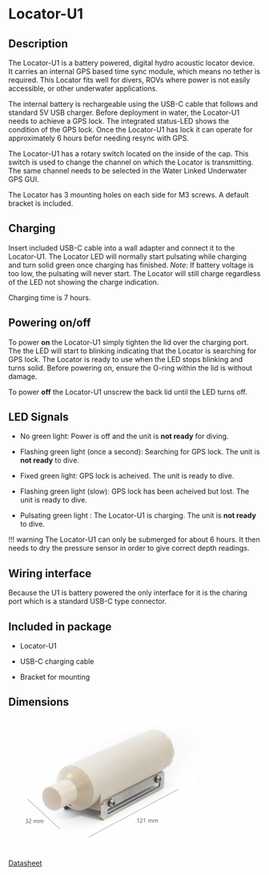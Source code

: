 # Locator-U1

## Description

The Locator-U1 is a battery powered, digital hydro acoustic locator device. It carries an internal GPS based time sync module, which means no tether is required. This Locator fits well for divers, ROVs where power is not easily accessible, or other underwater applications.

The internal battery is rechargeable using the USB-C cable that follows and standard 5V USB charger. Before deployment in water, the Locator-U1 needs to achieve a GPS lock. The integrated status-LED shows the condition of the GPS lock. Once the Locator-U1 has lock it can operate for approximately 6 hours befor needing resync with GPS.

The Locator-U1 has a rotary switch located on the inside of the cap. This switch is used to change the channel on which the Locator is transmitting. The same channel needs to be selected in the Water Linked Underwater GPS GUI.

The Locator has 3 mounting holes on each side for M3 screws. A default bracket is included.

## Charging

Insert included USB-C cable into a wall adapter and connect it to the Locator-U1. The Locator LED will normally start pulsating while charging and turn solid green once charging has finished.
*Note*: If battery voltage is too low, the pulsating will never start. The Locator will still charge regardless of the LED not showing the charge indication.

Charging time is 7 hours.

## Powering on/off

To power **on** the Locator-U1 simply tighten the lid over the charging port. The the LED will start to blinking indicating that the Locator is searching for GPS lock. The Locator is ready to use when the LED stops blinking and turns solid.
Before powering on, ensure the O-ring within the lid is without damage.

To power **off** the Locator-U1 unscrew the back lid until the LED turns off.

## LED Signals

* No green light: Power is off and the unit is **not ready** for diving.

* Flashing green light (once a second): Searching for GPS lock. The unit is **not ready** to dive.

* Fixed green light: GPS lock is acheived. The unit is ready to dive.

* Flashing green light (slow): GPS lock has been acheived but lost. The unit is ready to dive.

* Pulsating green light : The Locator-U1 is charging. The unit is **not ready** to dive.

!!! warning
    The Locator-U1 can only be submerged for about 6 hours. It then needs to dry the pressure sensor in order to give correct depth readings.

## Wiring interface

Because the U1 is battery powered the only interface for it is the charing port which is a standard USB-C type connector.

## Included in package

* Locator-U1

* USB-C charging cable

* Bracket for mounting

## Dimensions

![u1_dimensions](../img/u1_dimensions.png)

[Datasheet](https://www.waterlinked.com/datasheets/locator-u1/)